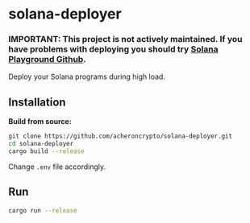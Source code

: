 # solana-deployer

### IMPORTANT: This project is not actively maintained. If you have problems with deploying you should try [Solana Playground Github](https://github.com/solana-playground/solana-playground).

Deploy your Solana programs during high load.

## Installation

**Build from source:**

```sh
git clone https://github.com/acheroncrypto/solana-deployer.git
cd solana-deployer
cargo build --release
```

Change `.env` file accordingly.

## Run

```sh
cargo run --release
```
